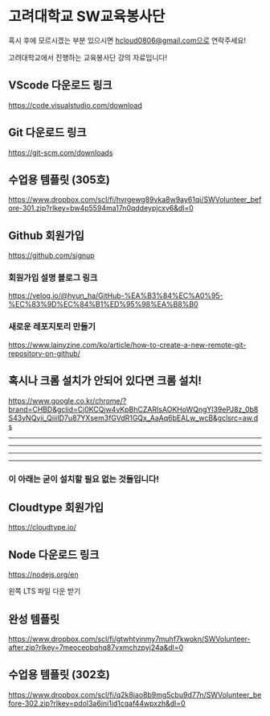 # 고려대학교 SW교육봉사단

혹시 후에 모르시겠는 부분 있으시면 hcloud0806@gmail.com으로 연락주세요!

고려대학교에서 진행하는 교육봉사단 강의 자료입니다!

## VScode 다운로드 링크

https://code.visualstudio.com/download

## Git 다운로드 링크

https://git-scm.com/downloads

## 수업용 템플릿 (305호)

https://www.dropbox.com/scl/fi/hvrgewg89vka8w9ay61qi/SWVolunteer_before-301.zip?rlkey=bw4p5594ma17n0qddeypjcxv6&dl=0

## Github 회원가입

https://github.com/signup

### 회원가입 설명 블로그 링크

https://velog.io/@hyun_ha/GitHub-%EA%B3%84%EC%A0%95-%EC%83%9D%EC%84%B1%ED%95%98%EA%B8%B0

### 새로운 레포지토리 만들기

https://www.lainyzine.com/ko/article/how-to-create-a-new-remote-git-repository-on-github/

## 혹시나 크롬 설치가 안되어 있다면 크롬 설치!

https://www.google.co.kr/chrome/?brand=CHBD&gclid=Cj0KCQjw4vKpBhCZARIsAOKHoWQngYl39ePJ8z_0b8S43yNQyii_QiiiID7u87YXsem3fGVdR1GQx_AaAq6bEALw_wcB&gclsrc=aw.ds

---

---

---

---

### 이 아래는 굳이 설치할 필요 없는 것들입니다!

## Cloudtype 회원가입

https://cloudtype.io/

## Node 다운로드 링크

https://nodejs.org/en

왼쪽 LTS 파일 다운 받기

## 완성 템플릿

https://www.dropbox.com/scl/fi/gtwhtyinmy7muhf7kwokn/SWVolunteer-after.zip?rlkey=7meoceobqhq87vxmchzpyj24a&dl=0

## 수업용 템플릿 (302호)

https://www.dropbox.com/scl/fi/q2k8iao8b9mg5cbu9d77n/SWVolunteer_before-302.zip?rlkey=pdol3a6ini1jd1cqaf44wpxzh&dl=0
